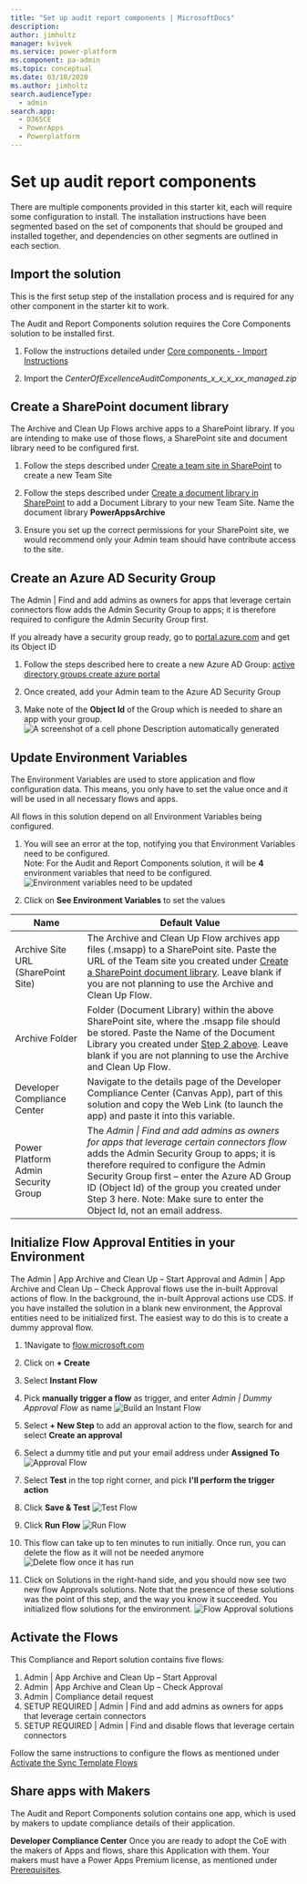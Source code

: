 ```yaml
---
title: "Set up audit report components | MicrosoftDocs"
description: 
author: jimholtz
manager: kvivek
ms.service: power-platform
ms.component: pa-admin
ms.topic: conceptual
ms.date: 03/18/2020
ms.author: jimholtz
search.audienceType: 
  - admin
search.app: 
  - D365CE
  - PowerApps
  - Powerplatform
---
```


# Set up audit report components

There are multiple components provided in this starter kit, each will require
some configuration to install. The installation instructions have been segmented
based on the set of components that should be grouped and installed together,
and dependencies on other segments are outlined in each section.

## Import the solution

This is the first setup step of the installation process and is required for any
other component in the starter kit to work.

The Audit and Report Components solution requires the Core Components solution
to be installed first.

1. Follow the instructions detailed under [Core components - Import
    Instructions](setup-core-components.md)

1. Import the *CenterOfExcellenceAuditComponents_x_x_x_xx_managed.zip*

## Create a SharePoint document library

The Archive and Clean Up Flows archive apps to a SharePoint library. If you are intending to make use of those flows, a SharePoint site and document library
need to be configured first.

1. Follow the steps described under [Create a team site in
    SharePoint](https://support.office.com/en-us/article/create-a-team-site-in-sharepoint-ef10c1e7-15f3-42a3-98aa-b5972711777d)
    to create a new Team Site

1. Follow the steps described under [Create a document library in
    SharePoint](https://support.office.com/en-us/article/create-a-document-library-in-sharepoint-306728fe-0325-4b28-b60d-f902e1d75939) to add a Document Library to your new Team Site. Name the document library **PowerAppsArchive**

1. Ensure you set up the correct permissions for your SharePoint site, we would
    recommend only your Admin team should have contribute access to the site.

## Create an Azure AD Security Group

The Admin \| Find and add admins as owners for apps that leverage certain
connectors flow adds the Admin Security Group to apps; it is therefore required to configure the Admin Security Group first.

If you already have a security group ready, go to [portal.azure.com](<https://portal.azure.com/>) and get its Object ID

1. Follow the steps described here to create a new Azure AD Group: [active
    directory groups create azure
    portal](https://docs.microsoft.com/en-us/azure/active-directory/fundamentals/active-directory-groups-create-azure-portal)

1. Once created, add your Admin team to the Azure AD Security Group

1. Make note of the **Object Id** of the Group which is needed to share an app with your group. ![A screenshot of a cell phone Description automatically generated](media/coesetup_groupadmin.png)

## Update Environment Variables

The Environment
Variables are used to store application and flow configuration data. This means, you only have to set the value once and it will be used in all necessary flows and apps.

All flows in this solution depend on all Environment Variables being configured.

1. You will see an error at the top, notifying you that Environment Variables
    need to be configured.  
    Note: For the Audit and Report Components solution, it will be **4**
    environment variables that need to be configured. ![Environment variables need to be updated](media/coesetup_setupenvvar.png)

1. Click on **See Environment Variables** to set the values

| Name | Default Value |
|------|---------------|
| Archive Site URL (SharePoint Site)  | The Archive and Clean Up Flow archives app files (.msapp) to a SharePoint site. Paste the URL of the Team site you created under [Create a SharePoint document library](#create-a-sharepoint-document-library). Leave blank if you are not planning to use the Archive and Clean Up Flow.
| Archive Folder                      | Folder (Document Library) within the above SharePoint site, where the .msapp file should be stored. Paste the Name of the Document Library you created under [Step 2 above](#step-2-optional-create-a-sharepoint-document-library). Leave blank if you are not planning to use the Archive and Clean Up Flow.                                                                                                                                                                                                                                                                                 |
| Developer Compliance Center         | Navigate to the details page of the Developer Compliance Center (Canvas App), part of this solution and copy the Web Link (to launch the app) and paste it into this variable.                                                                                                                                                                            |
| Power Platform Admin Security Group | The *Admin \| Find and add admins as owners for apps that leverage certain connectors flow* adds the Admin Security Group to apps; it is therefore required to configure the Admin Security Group first – enter the Azure AD Group ID (Object Id) of the group you created under Step 3 here. Note: Make sure to enter the Object Id, not an email address. |

## Initialize Flow Approval Entities in your Environment

The Admin \| App Archive and Clean Up – Start Approval and Admin \| App Archive and Clean Up – Check Approval flows use the in-built Approval actions of flow.
In the background, the in-built Approval actions use CDS. If you have installed the solution in a blank new environment, the Approval entities need to be initialized first. The easiest way to do this is to create a dummy approval flow.

1. 1Navigate to [flow.microsoft.com](https://flow.microsoft.com)

1. Click on **+ Create**

1. Select **Instant Flow**

1. Pick **manually trigger a flow** as trigger, and enter *Admin \| Dummy Approval Flow* as name ![Build an Instant Flow](media/coesetup_flowtrigger.png)

1. Select **+ New Step** to add an approval action to the flow, search for and select **Create an approval**

1. Select a dummy title and put your email address under **Assigned To** ![Approval Flow](media/coesetup_approval.png)

1. Select **Test** in the top right corner, and pick **I'll perform the trigger action**

1. Click **Save & Test**  ![Test Flow](media/coesetup_testflow.png)

1. Click **Run Flow**  ![Run Flow](media/coesetup_runflow.png)

1. This flow can take up to ten minutes to run initially. Once run, you can delete the flow as it will not be needed anymore ![Delete flow once it has run](media/coesetup_approvaltest.png)

1. Click on Solutions in the right-hand side, and you should now see two new flow Approvals solutions. Note that the presence of these solutions was the point of this step, and the way you know it succeeded. You initialized flow solutions for the environment. ![Flow Approval solutions](media/coesetup_flowsolutions.png)

## Activate the Flows

This Compliance and Report solution contains five flows:

1. Admin \| App Archive and Clean Up – Start Approval
1. Admin \| App Archive and Clean Up – Check Approval
1. Admin \| Compliance detail request
1. SETUP REQUIRED \| Admin \| Find and add admins as owners for apps that leverage certain connectors
1. SETUP REQUIRED \| Admin \| Find and disable flows that leverage certain connectors

Follow the same instructions to configure the flows as mentioned under [
Activate the Sync Template Flows](setup-core-components.md)

## Share apps with Makers

The Audit and Report Components solution contains one app, which is used by
makers to update compliance details of their application.

**Developer Compliance Center**
Once you are ready to adopt the CoE with the makers of Apps and flows, share this Application with them. Your makers must have a Power Apps Premium license, as mentioned under [Prerequisites](setup.md#prerequisites).
